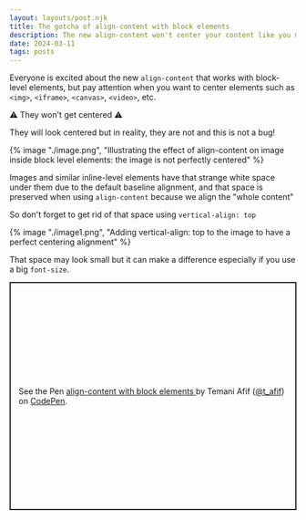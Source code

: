 ```yaml
---
layout: layouts/post.njk
title: The gotcha of align-content with block elements
description: The new align-content won't center your content like you may expect
date: 2024-03-11
tags: posts
---
```


Everyone is excited about the new `align-content` that works with block-level elements, but pay attention when you want to center elements such as `<img>`, `<iframe>`, `<canvas>`, `<video>`, etc.

⚠️ They won't get centered ⚠️

They will look centered but in reality, they are not and this is not a bug!

{% image "./image.png", "Illustrating the effect of align-content on image inside block level elements: the image is not perfectly centered" %}

Images and similar inline-level elements have that strange white space under them due to the default baseline alignment, and that space is preserved when using `align-content` because we align the "whole content"

So don't forget to get rid of that space using `vertical-align: top`

{% image "./image1.png", "Adding vertical-align: top to the image to have a perfect centering alignment" %}

That space may look small but it can make a difference especially if you use a big `font-size`. 

<p class="codepen" data-height="400" data-default-tab="result" data-slug-hash="bGJpKGX" data-preview="true" data-user="t_afif" style="height: 400px; box-sizing: border-box; display: flex; align-items: center; justify-content: center; border: 2px solid; margin: 1em 0; padding: 1em;">
  <span>See the Pen <a href="https://codepen.io/t_afif/pen/bGJpKGX">
  align-content with block elements </a> by Temani Afif (<a href="https://codepen.io/t_afif">@t_afif</a>)
  on <a href="https://codepen.io">CodePen</a>.</span>
</p>
<script async src="https://cpwebassets.codepen.io/assets/embed/ei.js"></script>
